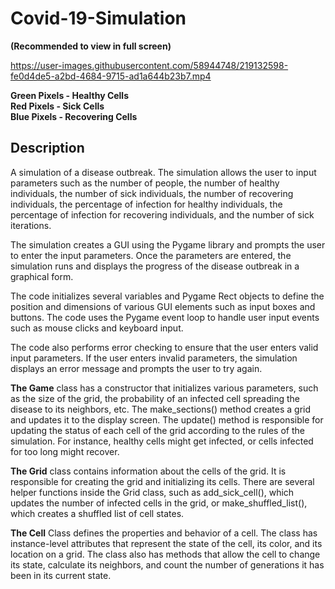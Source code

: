 # Covid-19-Simulation

**(Recommended to view in full screen)**

https://user-images.githubusercontent.com/58944748/219132598-fe0d4de5-a2bd-4684-9715-ad1a644b23b7.mp4


**Green Pixels - Healthy Cells**\
**Red Pixels - Sick Cells**\
**Blue Pixels - Recovering Cells**


## Description

A simulation of a disease outbreak. The simulation allows the user to input parameters such as the number of people, the number of healthy individuals, the number of sick individuals, the number of recovering individuals, the percentage of infection for healthy individuals, the percentage of infection for recovering individuals, and the number of sick iterations.

The simulation creates a GUI using the Pygame library and prompts the user to enter the input parameters. Once the parameters are entered, the simulation runs and displays the progress of the disease outbreak in a graphical form.

The code initializes several variables and Pygame Rect objects to define the position and dimensions of various GUI elements such as input boxes and buttons. The code uses the Pygame event loop to handle user input events such as mouse clicks and keyboard input.

The code also performs error checking to ensure that the user enters valid input parameters. If the user enters invalid parameters, the simulation displays an error message and prompts the user to try again.

**The Game** class has a constructor that initializes various parameters, such as the size of the grid, the probability of an infected cell spreading the disease to its neighbors, etc. The make_sections() method creates a grid and updates it to the display screen. The update() method is responsible for updating the status of each cell of the grid according to the rules of the simulation. For instance, healthy cells might get infected, or cells infected for too long might recover.

**The Grid** class contains information about the cells of the grid. It is responsible for creating the grid and initializing its cells. There are several helper functions inside the Grid class, such as add_sick_cell(), which updates the number of infected cells in the grid, or make_shuffled_list(), which creates a shuffled list of cell states.

**The Cell** Class defines the properties and behavior of a cell. The class has instance-level attributes that represent the state of the cell, its color, and its location on a grid. The class also has methods that allow the cell to change its state, calculate its neighbors, and count the number of generations it has been in its current state.
